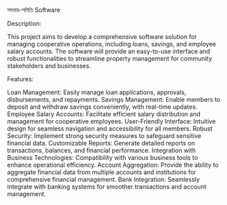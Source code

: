 
সমবায়-সমিতি Software

Description:

This project aims to develop a comprehensive software solution for managing cooperative operations, including loans, savings, and employee salary accounts. The software will provide an easy-to-use interface and robust functionalities to streamline property management for community stakeholders and businesses.

Features:

Loan Management: Easily manage loan applications, approvals, disbursements, and repayments.
Savings Management: Enable members to deposit and withdraw savings conveniently, with real-time updates.
Employee Salary Accounts: Facilitate efficient salary distribution and management for cooperative employees.
User-Friendly Interface: Intuitive design for seamless navigation and accessibility for all members.
Robust Security: Implement strong security measures to safeguard sensitive financial data.
Customizable Reports: Generate detailed reports on transactions, balances, and financial performance.
Integration with Business Technologies: Compatibility with various business tools to enhance operational efficiency.
Account Aggregation: Provide the ability to aggregate financial data from multiple accounts and institutions for comprehensive financial management.
Bank Integration: Seamlessly integrate with banking systems for smoother transactions and account management.
